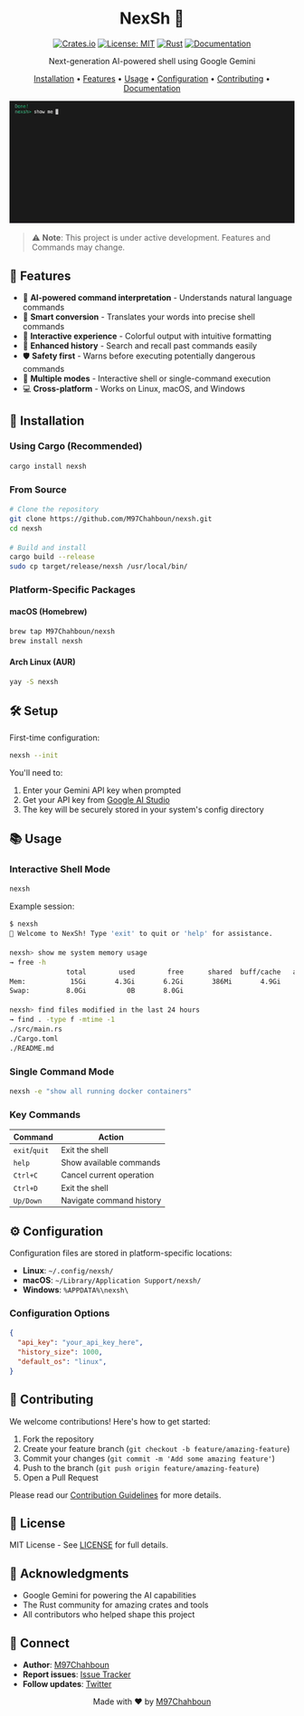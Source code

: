 <div align="center">

# NexSh 🤖

[![Crates.io](https://img.shields.io/crates/v/nexsh.svg)](https://crates.io/crates/nexsh)
[![License: MIT](https://img.shields.io/badge/License-MIT-yellow.svg)](https://opensource.org/licenses/MIT)
[![Rust](https://github.com/M97Chahboun/nexsh/actions/workflows/rust.yml/badge.svg)](https://github.com/M97Chahboun/nexsh/actions/workflows/rust.yml)
[![Documentation](https://img.shields.io/badge/docs-latest-blue)](https://m97chahboun.github.io/nexsh)

Next-generation AI-powered shell using Google Gemini

[Installation](#installation) •
[Features](#features) •
[Usage](#usage) •
[Configuration](#configuration) •
[Contributing](#contributing) •
[Documentation](https://m97chahboun.github.io/nexsh)

<img src="demo.gif" alt="NexSh Demo" width="600"/>

</div>

> ⚠️ **Note**: This project is under active development. Features and Commands may change.


## 🌟 Features

- 🧠 **AI-powered command interpretation** - Understands natural language commands
- 🔄 **Smart conversion** - Translates your words into precise shell commands
- 🎨 **Interactive experience** - Colorful output with intuitive formatting
- 📝 **Enhanced history** - Search and recall past commands easily
- 🛡️ **Safety first** - Warns before executing potentially dangerous commands
- 🚀 **Multiple modes** - Interactive shell or single-command execution
- 💻 **Cross-platform** - Works on Linux, macOS, and Windows

## 🚀 Installation

### Using Cargo (Recommended)

```bash
cargo install nexsh
```

### From Source

```bash
# Clone the repository
git clone https://github.com/M97Chahboun/nexsh.git
cd nexsh

# Build and install
cargo build --release
sudo cp target/release/nexsh /usr/local/bin/
```

### Platform-Specific Packages

#### macOS (Homebrew)

```bash
brew tap M97Chahboun/nexsh
brew install nexsh
```

#### Arch Linux (AUR)

```bash
yay -S nexsh
```

## 🛠️ Setup

First-time configuration:

```bash
nexsh --init
```

You'll need to:
1. Enter your Gemini API key when prompted
2. Get your API key from [Google AI Studio](https://aistudio.google.com/)
3. The key will be securely stored in your system's config directory

## 📚 Usage

### Interactive Shell Mode

```bash
nexsh
```

Example session:

```bash
$ nexsh
🤖 Welcome to NexSh! Type 'exit' to quit or 'help' for assistance.

nexsh> show me system memory usage
→ free -h
              total        used        free      shared  buff/cache   available
Mem:           15Gi       4.3Gi       6.2Gi       386Mi       4.9Gi        10Gi
Swap:         8.0Gi          0B       8.0Gi

nexsh> find files modified in the last 24 hours
→ find . -type f -mtime -1
./src/main.rs
./Cargo.toml
./README.md
```

### Single Command Mode

```bash
nexsh -e "show all running docker containers"
```

### Key Commands

| Command       | Action                          |
|---------------|---------------------------------|
| `exit`/`quit` | Exit the shell                  |
| `help`        | Show available commands        |
| `Ctrl+C`      | Cancel current operation        |
| `Ctrl+D`      | Exit the shell                  |
| `Up/Down`     | Navigate command history        |

## ⚙️ Configuration

Configuration files are stored in platform-specific locations:

- **Linux**: `~/.config/nexsh/`
- **macOS**: `~/Library/Application Support/nexsh/`
- **Windows**: `%APPDATA%\nexsh\`

### Configuration Options

```json
{
  "api_key": "your_api_key_here",
  "history_size": 1000,
  "default_os": "linux",
}
```

## 🤝 Contributing

We welcome contributions! Here's how to get started:

1. Fork the repository
2. Create your feature branch (`git checkout -b feature/amazing-feature`)
3. Commit your changes (`git commit -m 'Add some amazing feature'`)
4. Push to the branch (`git push origin feature/amazing-feature`)
5. Open a Pull Request

Please read our [Contribution Guidelines](CONTRIBUTING.md) for more details.

## 📝 License

MIT License - See [LICENSE](LICENSE) for full details.

## 🙏 Acknowledgments

- Google Gemini for powering the AI capabilities
- The Rust community for amazing crates and tools
- All contributors who helped shape this project

## 📱 Connect

- **Author**: [M97Chahboun](https://github.com/M97Chahboun)
- **Report issues**: [Issue Tracker](https://github.com/M97Chahboun/nexsh/issues)
- **Follow updates**: [Twitter](https://twitter.com/M97Chahboun)

<div align="center">
Made with ❤️ by <a href="https://github.com/M97Chahboun">M97Chahboun</a>
</div>
